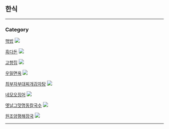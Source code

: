 ## 한식

---

### Category

[핵밥](/hackbob/hackbob.md)
<img src="hackbob/img/food.jpg?raw=true"/>

[흑다돈](/blackpig/blackpig.md)
<img src="blackpig/img/food.jpeg?raw=true"/>

[고향집](/gohyang/gohyang.md)
<img src="gohyang/img/food.jpeg?raw=true"/>

[우밀면옥](/woomil/woomil.md)
<img src="woomil/img/food.png?raw=true"/>

[최부자부대찌개감자탕](/mrchoi/mrchoi.md)
<img src="mrchoi/img/food.jpeg?raw=true"/>

[네모오징어](/squaresquid/squaresquid.md)
<img src="squaresquid/img/food.jpeg?raw=true"/>

[옛날그맛명동칼국수](/myongdong/myongdong.md)
<img src="myongdong/img/food.jpg?raw=true"/>

[원조양평해장국](/originalyangpyeong/originalyangpyeong.md)
<img src="originalyangpyeong/img/food.jpeg?raw=true"/>

---
